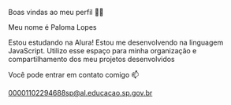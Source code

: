 Boas vindas ao meu perfil 💙💙


Meu nome é Paloma Lopes

Estou estudando na Alura!
Estou me desenvolvendo na linguagem JavaScript.
Utilizo esse espaço para minha organização e compartilhamento dos meu projetos desenvolvidos

Você pode entrar em contato comigo 📫


00001102294688sp@al.educacao.sp.gov.br
